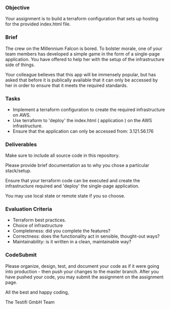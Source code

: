 ### Objective

Your assignment is to build a terraform configuration that sets up hosting
for the provided index.html file.

### Brief

The crew on the Millennium Falcon is bored. To bolster morale, one of your team members has developed a simple game in the form of a single-page application. You have offered to help her with the setup of the infrastructure side of things.

Your colleague believes that this app will be immensely popular, but has asked that
before it is publically available that it can only be accessed by her in order
to ensure that it meets the required standards.

### Tasks

-   Implement a terraform configuration to create the required infrastructure on AWS.
-   Use terraform to 'deploy' the index.html ( application ) on the AWS infrastructure.
-   Ensure that the application can only be accessed from: 3.121.56.176

### Deliverables

Make sure to include all source code in this repository.

Please provide brief documentation as to why you chose a particular stack/setup.

Ensure that your terraform code can be executed and create the infrastructure
required and 'deploy' the single-page application.

You may use local state or remote state if you so choose.

### Evaluation Criteria

-   Terraform best practices.
-   Choice of infrastructure
-   Completeness: did you complete the features?
-   Correctness: does the functionality act in sensible, thought-out ways?
-   Maintainability: is it written in a clean, maintainable way?

### CodeSubmit

Please organize, design, test, and document your code as if it were
going into production - then push your changes to the master branch. After you have pushed your code, you may submit the assignment on the assignment page.

All the best and happy coding,

The Testifi GmbH Team